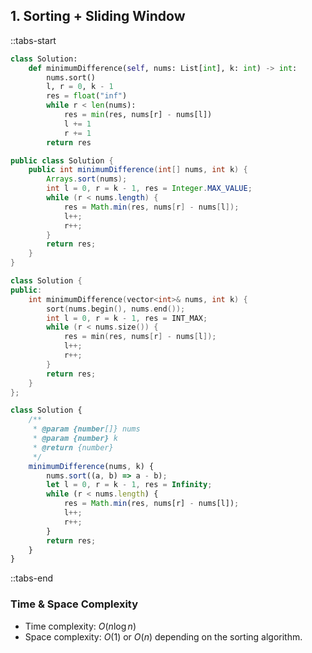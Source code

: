 ## 1. Sorting + Sliding Window

::tabs-start

```python
class Solution:
    def minimumDifference(self, nums: List[int], k: int) -> int:
        nums.sort()
        l, r = 0, k - 1
        res = float("inf")
        while r < len(nums):
            res = min(res, nums[r] - nums[l])
            l += 1
            r += 1
        return res
```

```java
public class Solution {
    public int minimumDifference(int[] nums, int k) {
        Arrays.sort(nums);
        int l = 0, r = k - 1, res = Integer.MAX_VALUE;
        while (r < nums.length) {
            res = Math.min(res, nums[r] - nums[l]);
            l++;
            r++;
        }
        return res;
    }
}
```

```cpp
class Solution {
public:
    int minimumDifference(vector<int>& nums, int k) {
        sort(nums.begin(), nums.end());
        int l = 0, r = k - 1, res = INT_MAX;
        while (r < nums.size()) {
            res = min(res, nums[r] - nums[l]);
            l++;
            r++;
        }
        return res;
    }
};
```

```javascript
class Solution {
    /**
     * @param {number[]} nums
     * @param {number} k
     * @return {number}
     */
    minimumDifference(nums, k) {
        nums.sort((a, b) => a - b);
        let l = 0, r = k - 1, res = Infinity;
        while (r < nums.length) {
            res = Math.min(res, nums[r] - nums[l]);
            l++;
            r++;
        }
        return res;
    }
}
```

::tabs-end

### Time & Space Complexity

* Time complexity: $O(n \log n)$
* Space complexity: $O(1)$ or $O(n)$ depending on the sorting algorithm.